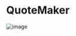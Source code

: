 ﻿# QuoteMaker
![image](https://user-images.githubusercontent.com/64111093/122896446-b57e2480-d366-11eb-901e-62965bccb70d.png)
